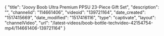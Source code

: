 {
    "title": "Joovy Boob Ultra Premium PPSU 23-Piece Gift Set",
    "description": "",
    "channelid": "114661406",
    "videoid": "139721164",
    "date_created": "1517415669",
    "date_modified": "1517416116",
    "type": "captivate",
    "layout": "channelVideo",
    "url": "\/latest-videos\/boob-bottle-techvideo-42154754-mp4\/114661406-139721164"
}